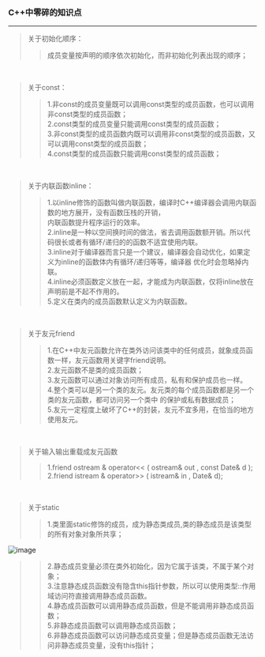 ### C++中零碎的知识点

-----------------------------------------


>关于初始化顺序： <br>
>> 成员变量按声明的顺序依次初始化，而非初始化列表出现的顺序；

<br>


>关于const： <br>
>> 1.非const的成员变量既可以调用const类型的成员函数，也可以调用非const类型的成员函数； <br>
>> 2.const类型的成员变量只能调用const类型的成员函数； <br>
>> 3.非const类型的成员函数内既可以调用非const类型的成员函数，又可以调用const类型的成员函数； <br>
>> 4.const类型的成员函数只能调用const类型的成员函数； <br>

<br>

>关于内联函数inline： <br>
>> 1.以inline修饰的函数叫做内联函数，编译时C++编译器会调用内联函数的地方展开，没有函数压栈的开销， <br>
     内联函数提升程序运行的效率。 <br>
>> 2.inline是一种以空间换时间的做法，省去调用函数额开销。所以代码很长或者有循环/递归的的函数不适宜使用内联。 <br>
>> 3.inline对于编译器而言只是一个建议，编译器会自动优化，如果定义为inline的函数体内有循环/递归等等，编译器
     优化时会忽略掉内联。 <br>
>> 4.inline必须函数定义放在一起，才能成为内联函数，仅将inline放在声明前是不起不作用的。 <br>
>> 5.定义在类内的成员函数默认定义为内联函数。 <br>

<br>

>关于友元friend <br>
>> 1.在C++中友元函数允许在类外访问该类中的任何成员，就象成员函数一样，友元函数用关键字friend说明。 <br>
>> 2.友元函数不是类的成员函数； <br>
>> 3.友元函数可以通过对象访问所有成员，私有和保护成员也一样。 <br>
>> 4.整个类可以是另一个类的友元。友元类的每个成员函数都是另一个类的友元函数，都可访问另一个类中
     的保护或私有数据成员； <br>
>> 5.友元一定程度上破坏了C++的封装，友元不宜多用，在恰当的地方使用友元。 <br>

<br>

>关于输入输出重载成友元函数 <br>
>> 1.friend ostream & operator<< ( ostream& out , const Date& d ); <br>
>> 2.friend istream & operator>> ( istream& in , Date& d); <br>

<br>

>关于static <br>
>> 1.类里面static修饰的成员，成为静态类成员,类的静态成员是该类型的所有对象对象所共享； <br>

![image](http://hbimg.b0.upaiyun.com/d23133283988b82094ceb9bcafe2d32f88b9054146d0-s7zAg1_fw658)

>> 2.静态成员变量必须在类外初始化，因为它属于该类，不属于某个对象； <br>
>> 3.注意静态成员函数没有隐含this指针参数，所以可以使用类型::作用域访问符直接调用静态成员函数。 <br>
>> 4.静态成员函数可以调用静态成员函数，但是不能调用非静态成员函数； <br>
>> 5.非静态成员函数可以调用静态成员函数； <br>
>> 6.非静态成员函数可以访问静态成员变量；但是静态成员函数无法访问非静态成员变量，没有this指针； <br>

<br>












